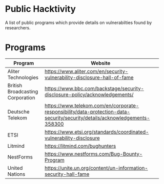 # Public Hacktivity

A list of public programs which provide details on vulnerabilties found by researchers.

# Programs
| Program | Website |
|--------------|-----------|
| Aliter Technologies | https://www.aliter.com/en/security-vulnerability-disclosure-hall-of-fame |
| British Broadcasting Corporation | https://www.bbc.com/backstage/security-disclosure-policy/acknowledgements/ |
| Deutsche Telekom | https://www.telekom.com/en/corporate-responsibility/data-protection-data-security/security/details/acknowledgements-358300 |
| ETSI | https://www.etsi.org/standards/coordinated-vulnerability-disclosure |
| Litmind | https://litmind.com/bughunters |
| NestForms | https://www.nestforms.com/Bug-Bounty-Program |
| United Nations | https://unite.un.org/content/un-information-security-hall-fame |
